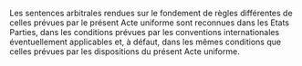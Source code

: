Les sentences arbitrales rendues sur le fondement de règles différentes de celles prévues
par le présent Acte uniforme sont reconnues dans les Etats Parties, dans les conditions
prévues par les conventions internationales éventuellement applicables et, à défaut, dans
les mêmes conditions que celles prévues par les dispositions du présent Acte uniforme.